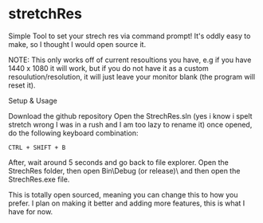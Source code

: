 # stretchRes

Simple Tool to set your strech res via command prompt! It's oddly easy to make, so I thought I would open source it.

NOTE: This only works off of current resoultions you have, e.g if you have 1440 x 1080 it will work, but if you do not have it as a custom resoulution/resolution, it will just leave your monitor blank (the program will reset it).

Setup & Usage

Download the github repository
Open the StrechRes.sln (yes i know i spelt stretch wrong I was in a rush and I am too lazy to rename it)
once opened, do the following keyboard combination:
```
CTRL + SHIFT + B
```

After, wait around 5 seconds and go back to file explorer. Open the StrechRes folder, then open Bin\Debug (or release)\ and then open the StrechRes.exe file.

This is totally open sourced, meaning you can change this to how you prefer. I plan on making it better and adding more features, this is what I have for now.

